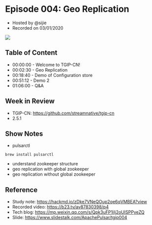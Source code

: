 # Episode 004: Geo Replication

- Hosted by @sijie
- Recorded on 03/01/2020

![](/image/004.jpg)

## Table of Content

- 00:00:00 - Welcome to TGIP-CN!
- 00:02:30 - Geo Replication
- 00:18:40 - Demo of Configuration store
- 00:51:12 - Demo 2
- 01:06:00 - Q&A

## Week in Review

- TGIP-CN: https://github.com/streamnative/tgip-cn
- 2.5.1

## Show Notes

- pulsarctl
```
brew install pulsarctl
```
- understand zookeeper structure
- geo replication with global zookeeper
- geo replication without global zookeeper

## Reference 

- Study note: https://hackmd.io/zDke7VNeQOup2qe6qVMBEA?view
- Recorded video: https://b23.tv/av87830398/p4
- Tech blog: https://mp.weixin.qq.com/s/Qpk3uFP1iIj2oUISPPyeZQ
- Slide: https://www.slidestalk.com/ApachePulsar/tgip004
